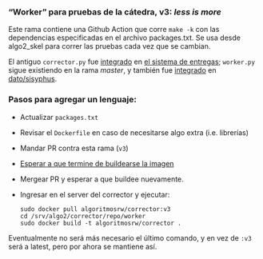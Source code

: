 ### “Worker” para pruebas de la cátedra, v3: _less is more_

Este rama contiene una Github Action que corre `make -k` con las dependencias especificadas en el archivo packages.txt. Se usa desde algo2_skel para correr las pruebas cada vez que se cambian.

El antiguo `corrector.py` fue [integrado][i1] en [el sistema de entregas][algo2_entregas]; `worker.py` sigue existiendo en la rama _master_, y también fue [integrado][i2] en [dato/sisyphus].

[dato/sisyphus]: https://github.com/dato/sisyphus
[algo2_entregas]: https://github.com/algoritmos-rw/algo2_sistema_entregas
[i1]: https://github.com/algoritmos-rw/algo2_sistema_entregas/commit/6eb674b46e
[i2]: https://github.com/dato/sisyphus/commit/0703e9cf22b6142330d1b415a1b06796f

### Pasos para agregar un lenguaje: 

* Actualizar `packages.txt`
* Revisar el `Dockerfile` en caso de necesitarse algo extra (i.e. librerías)
* Mandar PR contra esta rama (`v3`)
* [Esperar a que termine de buildearse la imagen](https://github.com/algoritmos-rw/corrector/actions)
* Mergear PR y esperar a que buildee nuevamente. 
* Ingresar en el server del corrector y ejecutar: 

	```
	sudo docker pull algoritmosrw/corrector:v3
	cd /srv/algo2/corrector/repo/worker
	sudo docker build -t algoritmosrw/corrector .
	```

Eventualmente no será más necesario el último comando, y en vez de `:v3` será a latest, pero por ahora se mantiene así. 
